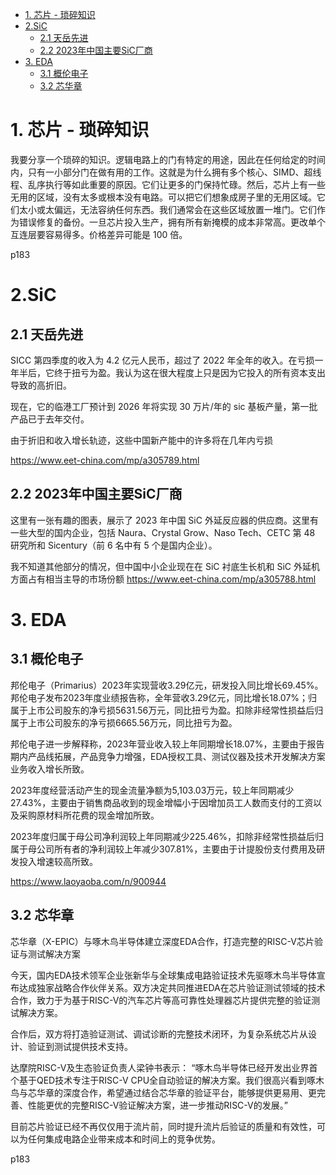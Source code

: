 - [1. 芯片 - 琐碎知识](#1-芯片---琐碎知识)
- [2.SiC](#2sic)
  - [2.1 天岳先进](#21-天岳先进)
  - [2.2 2023年中国主要SiC厂商](#22-2023年中国主要sic厂商)
- [3. EDA](#3-eda)
  - [3.1 概伦电子](#31-概伦电子)
  - [3.2 芯华章](#32-芯华章)


# 1. 芯片 - 琐碎知识

我要分享一个琐碎的知识。逻辑电路上的门有特定的用途，因此在任何给定的时间内，只有一小部分门在做有用的工作。这就是为什么拥有多个核心、SIMD、超线程、乱序执行等如此重要的原因。它们让更多的门保持忙碌。然后，芯片上有一些无用的区域，没有太多或根本没有电路。可以把它们想象成房子里的无用区域。它们太小或太偏远，无法容纳任何东西。我们通常会在这些区域放置一堆门。它们作为错误修复的备份。一旦芯片投入生产，拥有所有新掩模的成本非常高。更改单个互连层要容易得多。价格差异可能是 100 倍。

p183

# 2.SiC

## 2.1 天岳先进
SICC 第四季度的收入为 4.2 亿元人民币，超过了 2022 年全年的收入。在亏损一年半后，它终于扭亏为盈。我认为这在很大程度上只是因为它投入的所有资本支出导致的高折旧。

现在，它的临港工厂预计到 2026 年将实现 30 万片/年的 sic 基板产量，第一批产品已于去年交付。

由于折旧和收入增长轨迹，这些中国新产能中的许多将在几年内亏损

<https://www.eet-china.com/mp/a305789.html>

## 2.2 2023年中国主要SiC厂商
这里有一张有趣的图表，展示了 2023 年中国 SiC 外延反应器的供应商。这里有一些大型的国内企业，包括 Naura、Crystal Grow、Naso Tech、CETC 第 48 研究所和 Sicentury（前 6 名中有 5 个是国内企业）。

我不知道其他部分的情况，但中国中小企业现在在 SiC 衬底生长机和 SiC 外延机方面占有相当主导的市场份额
<https://www.eet-china.com/mp/a305788.html>

# 3. EDA

## 3.1 概伦电子

邦伦电子（Primarius）2023年实现营收3.29亿元，研发投入同比增长69.45%。​
邦伦电子发布2023年度业绩报告称，全年营收3.29亿元，同比增长18.07%；归属于上市公司股东的净亏损5631.56万元，同比扭亏为盈。扣除非经常性损益后归属于上市公司股东的净亏损6665.56万元，同比扭亏为盈。

邦伦电子进一步解释称，2023年营业收入较上年同期增长18.07%，主要由于报告期内产品线拓展，产品竞争力增强，EDA授权工具、测试仪器及技术开发解决方案业务收入增长所致。

2023年度经营活动产生的现金流量净额为5,103.03万元，较上年同期减少27.43%，主要由于销售商品收到的现金增幅小于因增加员工人数而支付的工资以及采购原材料所花费的现金增加所致。

2023年度归属于母公司净利润较上年同期减少225.46%，扣除非经常性损益后归属于母公司所有者的净利润较上年减少307.81%，主要由于计提股份支付费用及研发投入增速较高所致。

<https://www.laoyaoba.com/n/900944>

## 3.2 芯华章

芯华章（X-EPIC）与啄木鸟半导体建立深度EDA合作，打造完整的RISC-V芯片验证与测试解决方案​

今天，国内EDA技术领军企业张新华与全球集成电路验证技术先驱啄木鸟半导体宣布达成独家战略合作伙伴关系。双方决定共同推进EDA在芯片验证测试领域的技术合作，致力于为基于RISC-V的汽车芯片等高可靠性处理器芯片提供完整的验证测试解决方案。

合作后，双方将打造验证测试、调试诊断的完整技术闭环，为复杂系统芯片从设计、验证到测试提供技术支持。

达摩院RISC-V及生态验证负责人梁钟书表示：
“啄木鸟半导体已经开发出业界首个基于QED技术专注于RISC-V CPU全自动验证的解决方案。我们很高兴看到啄木鸟与芯华章的深度合作，希望通过结合芯华章的验证平台，能够提供更易用、更完善、性能更优的完整RISC-V验证解决方案，进一步推动RISC-V的发展。”

目前芯片验证已经不再仅仅用于流片前，同时提升流片后验证的质量和有效性，可以为任何集成电路企业带来成本和时间上的竞争优势。

p183
